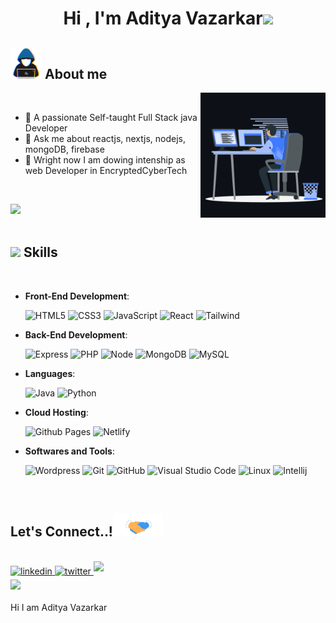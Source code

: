 <h1 align="center"><b>Hi , I'm Aditya Vazarkar</b><img src="https://media.giphy.com/media/hvRJCLFzcasrR4ia7z/giphy.gif" width="35"></h1>



## <picture><img src = "https://raw.githubusercontent.com/b1ink0/b1ink0/main/assets/about_me.gif" width = 50px></picture> **About me**

<p><img align="right" src="https://raw.githubusercontent.com/b1ink0/b1ink0/main/assets/animation_500.gif" alt="adam-pw" width="200"/></p>

<br>

- 🔭 A passionate Self-taught Full Stack java Developer
- 💬 Ask me about reactjs, nextjs, nodejs, mongoDB, firebase
- 🌱 Wright now I am dowing intenship as web Developer in EncryptedCyberTech
<br>

<img src="https://user-images.githubusercontent.com/73097560/115834477-dbab4500-a447-11eb-908a-139a6edaec5c.gif"><br><br>

## <img src="https://media2.giphy.com/media/QssGEmpkyEOhBCb7e1/giphy.gif?cid=ecf05e47a0n3gi1bfqntqmob8g9aid1oyj2wr3ds3mg700bl&rid=giphy.gif" width ="25"><b> Skills</b>

<br>

<p align="center">

- **Front-End Development**:

  ![HTML5](https://img.shields.io/badge/HTML5%20-%23E34F26.svg?style=for-the-badge&logo=html5&logoColor=white)
  ![CSS3](https://img.shields.io/badge/CSS%20-%231572B6.svg?style=for-the-badge&logo=css3&logoColor=white)
  ![JavaScript](https://img.shields.io/badge/JavaScript%20-%23F7DF1E.svg?style=for-the-badge&logo=javascript&logoColor=black)
  ![React](https://img.shields.io/badge/React%20-%231572B6.svg?style=for-the-badge&logo=react&logoColor=white)
  ![Tailwind](https://img.shields.io/badge/Tailwind%20-%231572B6.svg?style=for-the-badge&logo=tailwindcss&logoColor=white&color=blue)
- **Back-End Development**:

  ![Express](https://img.shields.io/badge/Express%20-%231572B6.svg?style=for-the-badge&logo=express&logoColor=white&color=black)
  ![PHP](https://img.shields.io/badge/PHP%20-%231572B6.svg?style=for-the-badge&logo=php&logoColor=white&color=697ab1)
  ![Node](https://img.shields.io/badge/Node%20-%231572B6.svg?style=for-the-badge&logo=nodedotjs&logoColor=white&color=71b350)
  ![MongoDB](https://img.shields.io/badge/MongoDB%20-%231572B6.svg?style=for-the-badge&logo=mongodb&logoColor=white&color=51a845)
  ![MySQL](https://img.shields.io/badge/MySQL%20-%231572B6.svg?style=for-the-badge&logo=mysql&logoColor=white&color=51a845)

- **Languages**:

  ![Java](https://img.shields.io/badge/JAVA%20-%2300599C.svg?style=for-the-badge&logo=c%2B%2B&logoColor=white)
  ![Python](https://img.shields.io/badge/Python%20-%2314354C.svg?style=for-the-badge&logo=python&logoColor=white)

- **Cloud Hosting**:

  ![Github Pages](https://img.shields.io/badge/GitHub%20Pages-%23327FC7.svg?style=for-the-badge&logo=github&logoColor=white&color=black)
  ![Netlify](https://img.shields.io/badge/netlify%20-%231572B6.svg?style=for-the-badge&logo=vercel&logoColor=white&color=black)

- **Softwares and Tools**:

  ![Wordpress](https://img.shields.io/badge/Wordpress-0078d7.svg?style=for-the-badge&logo=wordpress&logoColor=white&color=31363b)
  ![Git](https://img.shields.io/badge/git-%23F05033.svg?style=for-the-badge&logo=git&logoColor=white)
  ![GitHub](https://img.shields.io/badge/github-%23121011.svg?style=for-the-badge&logo=github&logoColor=white)
  ![Visual Studio Code](https://img.shields.io/badge/Visual%20Studio%20Code-0078d7.svg?style=for-the-badge&logo=visual-studio-code&logoColor=white)
  ![Linux](https://img.shields.io/badge/Linux-FCC624?style=for-the-badge&logo=linux&logoColor=black)
  ![Intellij](https://img.shields.io/badge/Intellij-FCC624?style=for-the-badge&logo=linux&logoColor=black)


</p>

<br>




## <b> Let's Connect..!</b><img src="https://raw.githubusercontent.com/b1ink0/b1ink0/main/assets/handshake.gif" width ="80">

<br>
<div align='left'>

<a href="https://www.linkedin.com/in/aditya-vazarkar-9a7a271b0/" target="_blank">
    <img src="https://img.shields.io/badge/linkedin-%2300acee.svg?color=405DE6&style=for-the-badge&logo=linkedin&logoColor=white" alt=linkedin style="margin-bottom: 5px;"/>
</a>


<a href="https://www.instagram.com/aditya.vazarkar/" target="_blank">
    <img src="https://img.shields.io/badge/instagram-%2300acee.svg?style=for-the-badge&logo=instagram&logoColor=white&color=ea03d5" alt=twitter style="margin-bottom: 5px;"/>
</a>

<a href="mailto:adityavazarkar34@gmail.com" target="_blank">
    <img src="https://img.shields.io/badge/gmail-%23EA4335.svg?style=for-the-badge&logo=gmail&logoColor=white" t=mail style="margin-bottom: 5px;" />
</a>

</div>
<img src="https://user-images.githubusercontent.com/73097560/115834477-dbab4500-a447-11eb-908a-139a6edaec5c.gif">
<br>
<br>
																													Hi I am Aditya Vazarkar 
